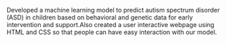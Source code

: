Developed a machine learning model to predict autism spectrum disorder (ASD) in children based on behavioral and genetic data for early intervention and support.Also created a user interactive webpage using HTML and CSS so that people can have easy interaction with our model.

